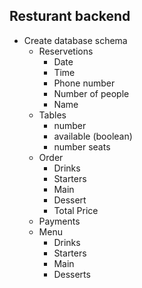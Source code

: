 ## Resturant backend

- Create database schema 
    - Reservetions
        - Date 
        - Time 
        - Phone number
        - Number of people
        - Name
    - Tables
        - number
        - available (boolean)
        - number seats
    - Order
        - Drinks 
        - Starters
        - Main 
        - Dessert
        - Total Price 
    - Payments 
    - Menu
        - Drinks 
        - Starters
        - Main
        - Desserts